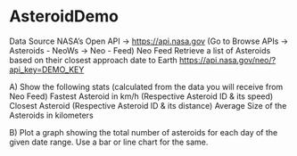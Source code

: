 # AsteroidDemo

Data Source
NASA’s Open API -> https://api.nasa.gov (Go to Browse APIs -> Asteroids - NeoWs -> Neo - Feed)
Neo Feed
Retrieve a list of Asteroids based on their closest approach date to Earth
https://api.nasa.gov/neo/?api_key=DEMO_KEY


A) Show the following stats (calculated from the data you will receive from Neo Feed)
Fastest Asteroid in km/h (Respective Asteroid ID & its speed)
Closest Asteroid (Respective Asteroid ID & its distance)
Average Size of the Asteroids in kilometers

B) Plot a graph showing the total number of asteroids for each day of the given date range. Use a bar or line chart for the same.

